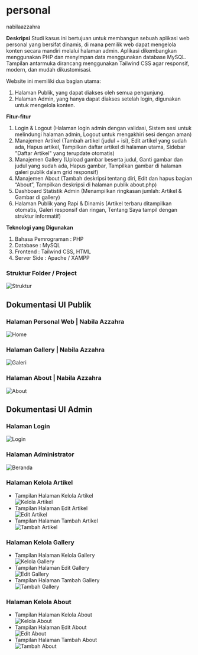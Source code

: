 # personal
nabilaazzahra

**Deskripsi**
Studi kasus ini bertujuan untuk membangun sebuah aplikasi web personal yang bersifat dinamis, di mana pemilik web dapat mengelola konten secara mandiri melalui halaman admin. Aplikasi dikembangkan menggunakan PHP dan menyimpan data menggunakan database MySQL. Tampilan antarmuka dirancang menggunakan Tailwind CSS agar responsif, modern, dan mudah dikustomisasi.

Website ini memiliki dua bagian utama:
1. Halaman Publik, yang dapat diakses oleh semua pengunjung.
2. Halaman Admin, yang hanya dapat diakses setelah login, digunakan untuk mengelola konten.

**Fitur-fitur**
1. Login & Logout (Halaman login admin dengan validasi, Sistem sesi untuk melindungi halaman admin, Logout untuk mengakhiri sesi dengan aman)
2. Manajemen Artikel (Tambah artikel (judul + isi), Edit artikel yang sudah ada, Hapus artikel, Tampilkan daftar artikel di halaman utama, Sidebar "Daftar Artikel" yang terupdate otomatis)
3. Manajemen Gallery (Upload gambar beserta judul, Ganti gambar dan judul yang sudah ada, Hapus gambar, Tampilkan gambar di halaman galeri publik dalam grid responsif)
4. Manajemen About (Tambah deskripsi tentang diri, Edit dan hapus bagian “About”, Tampilkan deskripsi di halaman publik about.php)
5. Dashboard Statistik Admin (Menampilkan ringkasan jumlah: Artikel & Gambar di gallery)
6. Halaman Publik yang Rapi & Dinamis (Artikel terbaru ditampilkan otomatis, Galeri responsif dan ringan, Tentang Saya tampil dengan struktur informatif)

**Teknologi yang Digunakan**
1. Bahasa Pemrograman : PHP
2. Database : MySQL
3. Frontend : Tailwind CSS, HTML
4. Server Side : Apache / XAMPP

### Struktur Folder / Project
![Struktur](images/struktur.png)

## Dokumentasi UI Publik

### Halaman Personal Web | Nabila Azzahra
![Home](images/halaman-home.png)

### Halaman Gallery | Nabila Azzahra
![Galeri](images/halaman-gallery.png)

### Halaman About | Nabila Azzahra
![About](images/halaman-about.png)

## Dokumentasi UI Admin

### Halaman Login
![Login](images/login.png)

### Halaman Administrator
![Beranda](images/beranda.png)

### Halaman Kelola Artikel
- Tampilan Halaman Kelola Artikel  
  ![Kelola Artikel](images/kelola-artikel.png)
- Tampilan Halaman Edit Artikel  
  ![Edit Artikel](images/edit-artikel.png)
- Tampilan Halaman Tambah Artikel  
  ![Tambah Artikel](images/tambah-artikel.png)

### Halaman Kelola Gallery
- Tampilan Halaman Kelola Gallery  
  ![Kelola Gallery](images/kelola-gallery.png)
- Tampilan Halaman Edit Gallery  
  ![Edit Gallery](images/edit-gallery.png)
- Tampilan Halaman Tambah Gallery  
  ![Tambah Gallery](images/tambah-gallery.png)

### Halaman Kelola About
- Tampilan Halaman Kelola About  
  ![Kelola About](images/kelola-about.png)
- Tampilan Halaman Edit About  
  ![Edit About](images/edit-about.png)
- Tampilan Halaman Tambah About  
  ![Tambah About](images/tambah-about.png)
